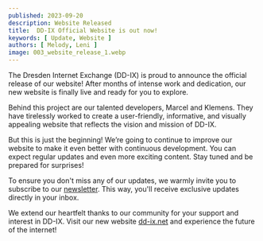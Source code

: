 ```yaml
---
published: 2023-09-20
description: Website Released
title:  DD-IX Official Website is out now!
keywords: [ Update, Website ]
authors: [ Melody, Leni ]
image: 003_website_release_1.webp
---
```


The Dresden Internet Exchange (DD-IX) is proud to announce the official release of our website! After months of intense work and dedication, our new website is finally live and ready for you to explore.

Behind this project are our talented developers, Marcel and Klemens. They have tirelessly worked to create a user-friendly, informative, and visually appealing website that reflects the vision and mission of DD-IX.

But this is just the beginning! We’re going to continue to improve our website to make it even better with continuous development. You can expect regular updates and even more exciting content. Stay tuned and be prepared for surprises!

To ensure you don't miss any of our updates, we warmly invite you to subscribe to our [newsletter](https://dd-ix.net/en/news/subscribe). This way, you'll receive exclusive updates directly in your inbox.

We extend our heartfelt thanks to our community for your support and interest in DD-IX. Visit our new website [dd-ix.net](https://dd-ix.net) and experience the future of the internet!
